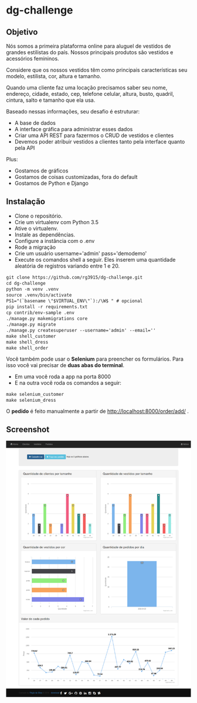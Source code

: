 # dg-challenge


## Objetivo

Nós somos a primeira plataforma online para aluguel de vestidos de grandes estilistas do país.
Nossos principais produtos são vestidos e acessórios femininos.

Considere que os nossos vestidos têm como principais características seu modelo, estilista, cor, altura e tamanho.

Quando uma cliente faz uma locação precisamos saber seu nome, endereço, cidade, estado, cep, telefone celular, altura, busto, quadril, cintura, salto e tamanho que ela usa.

Baseado nessas informações, seu desafio é estruturar:

* A base de dados
* A interface gráfica para administrar esses dados
* Criar uma API REST para fazermos o CRUD de vestidos e clientes
* Devemos poder atribuir vestidos a clientes tanto pela interface quanto pela API

Plus:

* Gostamos de gráficos
* Gostamos de coisas customizadas, fora do default
* Gostamos de Python e Django


## Instalação

* Clone o repositório.
* Crie um virtualenv com Python 3.5
* Ative o virtualenv.
* Instale as dependências.
* Configure a instância com o .env
* Rode a migração
* Crie um usuário username='admin' pass='demodemo'
* Execute os comandos shell a seguir. Eles inserem uma quantidade aleatória de registros variando entre 1 e 20.

```
git clone https://github.com/rg3915/dg-challenge.git
cd dg-challenge
python -m venv .venv
source .venv/bin/activate
PS1="(`basename \"$VIRTUAL_ENV\"`):/\W$ " # opcional
pip install -r requirements.txt
cp contrib/env-sample .env
./manage.py makemigrations core
./manage.py migrate
./manage.py createsuperuser --username='admin' --email=''
make shell_customer
make shell_dress
make shell_order
```

Você também pode usar o **Selenium** para preencher os formulários. Para isso você vai precisar de **duas abas do terminal**.

* Em uma você roda a app na porta 8000
* E na outra você roda os comandos a seguir:

```
make selenium_customer
make selenium_dress
```

O **pedido** é feito manualmente a partir de [http://localhost:8000/order/add/](http://localhost:8000/order/add/) .

## Screenshot

![img](img/graphics.png)